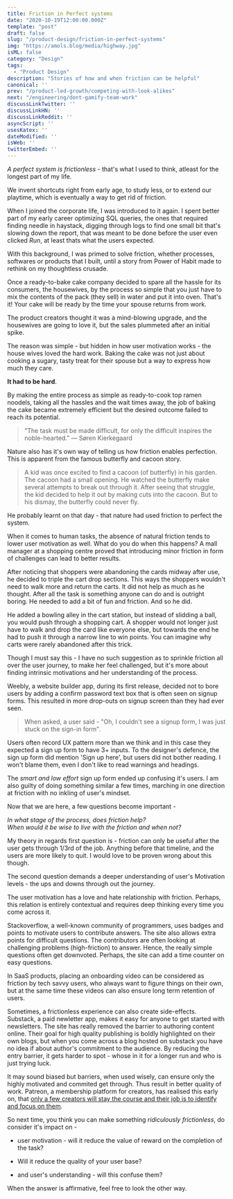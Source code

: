 ```yaml
---
title: Friction in Perfect systems
date: "2020-10-19T12:00:00.000Z"
template: "post"
draft: false
slug: "/product-design/friction-in-perfect-systems"
img: "https://amols.blog/media/highway.jpg"
isML: false
category: "Design"
tags:
  - "Product Design" 
description: "Stories of how and when friction can be helpful"
canonical: ''
prev: "/product-led-growth/competing-with-look-alikes"
next: "/engineering/dont-gamify-team-work"
discussLinkTwitter: ''
discussLinkHN: ''
discussLinkReddit: ''
asyncScript: ''
usesKatex: ''
dateModified: ''
isWeb: ''
twitterEmbed: ''
---
```


*A perfect system is frictionless* - that's what I used to think, atleast for the longest part of my life. 

We invent shortcuts right from early age, to study less, or to extend our playtime, which is eventually a way to get rid of friction.  

When I joined the corporate life, I was introduced to it again. I spent better part of my early career optimizing SQL queries, the ones that required finding needle in haystack, digging through logs to find one small bit that's slowing down the report, that was meant to be done before the user even clicked <i> Run</i>, at least thats what the users expected.  

With this background, I was primed to solve friction, whether processes, softwares or products that I built, until a story from Power of Habit made to rethink on my thoughtless crusade. 

Once a ready-to-bake cake company decided to spare all the hassle for its consumers, the housewives, by the process so simple that you just have to mix the contents of the pack (they sell) in water and put it into oven. That's it!  Your cake will be ready by the time your spouse returns from work. 

The product creators thought it was a mind-blowing upgrade, and the housewives are going to love it, but the sales plummeted after an initial spike. 

The reason was simple - but hidden in how user motivation works - the house wives loved the hard work. Baking the cake was not just about cooking a sugary, tasty treat for their spouse but a way to express how much they care. 

**It had to be hard**. 

By making the entire process as simple as ready-to-cook top ramen noodels, taking all the hassles and the wait times away, the job of baking the cake became extremely efficient but the desired outcome failed to reach its potential. 


>“The task must be made difficult, for only the difficult inspires the noble-hearted.”
>    ― Søren Kierkegaard

Nature also has it's own way of telling us how friction enables perfection.  This is apparent from the famous butterfly and cacoon story. 

>   A kid was once excited to find a cacoon (of butterfly) in his garden. The cacoon had a small opening. He watched the butterfly make several attempts to break out through it. After seeing that struggle, the kid decided to help it out by making cuts into the cacoon. But to his dismay, the butterfly could never fly. 

He probably learnt on that day - that nature had used friction to perfect the system. 

When it comes to human tasks, the absence of natural friction tends to lower user motivation as well. What do you do when this happens? A mall manager at a shopping centre proved that introducing minor friction in form of challenges can lead to better results.

After noticing that shoppers were abandoning the cards midway after use, he decided to triple the cart drop sections. This ways the shoppers wouldn't need to walk more and return the carts. It did not help as much as he thought. After all the task is something anyone can do and is outright boring. He needed to add a bit of fun and friction. And so he did.  

He added a bowling alley in the cart station, but instead of slidding a ball, you would push through a shopping cart. A shopper would not longer just have to walk and drop the card like everyone else, but towards the end he had to push it through a narrow line to win points. You can imagine why carts were rarely abandoned after this trick. 

Though I must say this - I have no such suggestion as to sprinkle friction all over the user journey, to make her feel challenged, but it's more about finding intrinsic motivations and her understanding of the process.  

Weebly, a website builder app, during its first release, decided not to bore users by adding a confirm password text box that is often seen on signup forms.  This resulted in more drop-outs on signup screen than they had ever seen.  

> When asked, a user said - "Oh, I couldn't see a signup form, I was just stuck on the sign-in form".  

Users often record UX pattern more than we think and in this case they expected a sign up form to have 3+ inputs.  To the  designer's defence, the sign up form did mention 'Sign up here', but users did not bother reading. I won't blame them, even I don't like to read warnings and headings. 

The *smart and low effort* sign up form ended up confusing it's users. I am also guilty of doing something similar a few times, marching in one direction at friction  with no inkling of user's mindset. 

Now that we are here, a few questions become important -

*In what stage of the process, does friction help?*<br>
*When would it be wise to live with the friction and when not?*
 
My theory in regards first question is - friction can only be useful after the user gets through 1/3rd of the job.  Anything before that timeline, and the users are more likely to quit. I would love to be proven wrong about this though. 

The second question demands a deeper understanding of user's Motivation levels - the ups and downs through out the journey. 

The user motivation has a love and hate relationship with friction. Perhaps, this relation is entirely contextual and requires deep thinking every time you come across it.

Stackoverflow, a well-known community of programmers, uses badges and points to motivate users to contribute answers.  The site also allows extra points for difficult questions. The contributors are often looking at challenging problems (high-friction) to answer. Hence, the really simple questions often get downvoted.  Perhaps, the site can add a time counter on easy questions. 

In SaaS products, placing an onboarding video can be considered as friction by tech savvy users, who always want to figure things on their own, but at the same time these videos can also ensure long term retention of users.   

Sometimes, a frictionless experience can also create side-effects. Substack, a paid newletter app, makes it easy for anyone to get started with newsletters. The site has really removed the barrier to authoring content online.  Their goal for high quality publishing is boldly highlighted on their own blogs, but when you come across a blog hosted on substack you have no idea if about author's commitment to the audience. By reducing the entry barrier, it gets harder to spot - whose in it for a longer run and who is just trying luck.  

It may sound biased but barriers, when used wisely, can ensure only the highly motivated and commited get through.  Thus result in better quality of work.  Patreon, a membership platform for creators, has realised this early on, that [only a few creators will stay the course and their job is to identify and focus on them](https://brianbalfour.com/essays/patreon-onboarding-growth).    

So next time, you think you can make something *ridiculously frictionless*, do consider it's impact on  -
* user motivation - will it reduce the value of reward on the completion of the task? 

*  Will it reduce the quality of your user base?

* and user's understanding - will this confuse them?

When the answer is affirmative, feel free to look the other way. 

